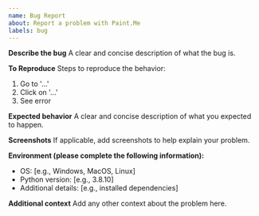 ```yaml
---
name: Bug Report
about: Report a problem with Paint.Me
labels: bug
---
```


**Describe the bug**
A clear and concise description of what the bug is.

**To Reproduce**
Steps to reproduce the behavior:
1. Go to '...'
2. Click on '...'
3. See error

**Expected behavior**
A clear and concise description of what you expected to happen.

**Screenshots**
If applicable, add screenshots to help explain your problem.

**Environment (please complete the following information):**
- OS: [e.g., Windows, MacOS, Linux]
- Python version: [e.g., 3.8.10]
- Additional details: [e.g., installed dependencies]

**Additional context**
Add any other context about the problem here.
